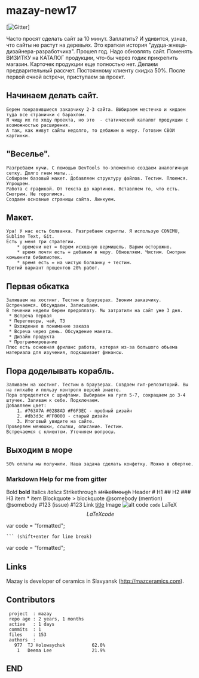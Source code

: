 # mazay-new17

[![Gitter](https://badges.gitter.im/Join%20Chat.svg)]

Часто просят сделать сайт за 10 минут. Заплатить? И удивится, узнав, что сайты не растут на деревьях.
Это краткая история "дудца-жнеца-дизайнера-разработчика". 
Прошел год. Надо обновлять сайт. Поменять ВИЗИТКУ на КАТАЛОГ продукции, что-бы через годик прикрепить магазин.
Карточек продукции еще полностью нет. Делаем предварительный рассчет. Постоянному клиенту скидка 50%.
После первой очной встречи, приступаем за проект.


## Начинаем делать сайт.

	Берем понравившиеся заказчику 2-3 сайта. ВЫбираем местечко и кидаем туда все странички с барахлом.
	Я чищу их по ходу проекта, но это  - статический каталог продукции с возможностью расширения. 
	А так, как живут сайты недолго, то дебажим в меру. Готовим СВОИ картинки.

## "Веселье".
	
	Разгребаем кучи. С помощью DevTools по-элементно создаем аналогичную сетку. Долго гнем маты...
	Собираем базовый макет. Добавляем структуру файлов. Тестим. Плюемся. Упрощаем.
	Работа с графикой. От текста до картинок. Вставляем то, что есть. Смотрим. Не торопимся.
	Создаем основные страницы сайта. Линкуем.

## Макет.

	Ура! У нас есть болванка. Разгребаем скрипты. Я использую CONEMU, Sublime Text, Git.
	Есть у меня три стратегии.
		* времени нет = берем исходную вермишель. Варим осторожно.
		* время почти есть = дебажим в меру. Обновляем. Чистим. Смотрим комьюнити бибилиотек. 
		* время есть = на чистую болванку + тестим.
	Третий вариант процентов 20% работ.

## Первая обкатка

	Заливаем на хостинг. Тестим в браузерах. Звоним заказчику. Встречаемся. Обсуждаем. Записываем.
	В течении недели берем предоплату. Мы затратили на сайт уже 3 дня. 
	 * Встреча первая
	 * Переговоры, чай, ТЗ
	 * Вхождение в понимание заказа
	 * Всреча через день. Обсуждение макета.
	 * Дизайн продукта
	 * Программирование
	Плюс есть основная фриланс работа, которая из-за большого объема материала для изучения, подкашивает финансы. 
	

## Пора доделывать корабль.

	Заливаем на хостинг. Тестим в браузерах. Создаем гит-репозиторий. Вы на гитхабе и пользу контроля версий знаете.
	Пора определится с шрифтами. Выбираем на гугл 5-7, сокращаем до 3-4 штучек. Заливам к себе. Подключаем. 
	Добавляем цвет: 
		1. #763A7A #0288AD #F6F3EC - пробный дизайн
		2. #db3d3c #FF0000 - старый дизайн
		3. Итоговый увидите на сайте.
	Проверяем менюшки, ссылки, описание. Тестим. 
	Встречаемся с клиентом. Уточняем вопросы. 

## Выходим в море

	50% оплаты мы получили. Наша задача сделать конфетку. Можно в обертке.

  
### Markdown Help for me from gitter

Bold 	**bold**
Italics 	*italics*
Strikethrough 	~~strikethrough~~
Header 	# H1 ## H2 ### H3
item
	* item
Blockquote 	> blockquote
@somebody (mention) 	@somebody
#123 (issue) 	#123
Link 	[title](http://)
Image 	![alt](http://)
code 	`code`
LaTeX 	$$LaTeX code$$

var code = "formatted";

	``` (shift+enter for line break)
var code = "formatted";



## Links 
Mazay is developer of ceramics in Slavyansk (http://mazceramics.com).

## Contributors

```
 project  : mazay
 repo age : 2 years, 1 months
 active   : 1 days
 commits  : 1
 files    : 153
 authors  :
   977	TJ Holowaychuk          62.0%
    1   Deema Lee               21.9%
```

## END
